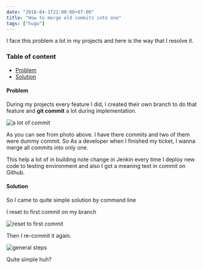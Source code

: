 ```yaml
---
date: "2018-04-1T22:00:00+07:00"
title: "How to merge old commits into one"
tags: ["hugo"]
---
```


I face this problem a lot in my projects and here is the way that I resolve it.
<!--more-->

### Table of content
- [Problem](#problem)
- [Solution](#solution)

#### Problem <a name="problem"></a>

During my projects every feature I did, I created their own branch to do that feature and **git commit** a lot during implementation.

![a lot of commit][1]

As you can see from photo above. I have there commits and two of them were dummy commit. So As a developer when I finished my ticket, I wanna merge all commits into only one.

This help a lot of in building note change in Jenkin every time I deploy new code to testing environment and also I got a meaning text in commit on Github.

#### Solution <a name="solution"></a>

So I came to quite simple solution by command line

I reset to first commit on my branch

![reset to first commit][2]

Then I re-commit it again.

![general steps][3]

Quite simple huh?

[1]: /my-blog/img/portfolio/content4/img1.jpg
[2]: /my-blog/img/portfolio/content4/img2.jpeg
[3]: /my-blog/img/portfolio/content4/img3.jpeg